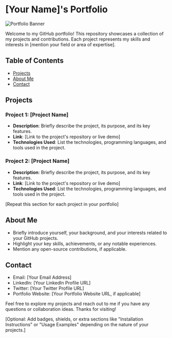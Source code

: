 # [Your Name]'s Portfolio

![Portfolio Banner](link_to_banner_image)

Welcome to my GitHub portfolio! This repository showcases a collection of my projects and contributions. Each project represents my skills and interests in [mention your field or area of expertise].

## Table of Contents

- [Projects](#projects)
- [About Me](#about-me)
- [Contact](#contact)

## Projects

### Project 1: [Project Name]

- **Description**: Briefly describe the project, its purpose, and its key features.
- **Link**: [Link to the project's repository or live demo]
- **Technologies Used**: List the technologies, programming languages, and tools used in the project.

### Project 2: [Project Name]

- **Description**: Briefly describe the project, its purpose, and its key features.
- **Link**: [Link to the project's repository or live demo]
- **Technologies Used**: List the technologies, programming languages, and tools used in the project.

[Repeat this section for each project in your portfolio]

## About Me

- Briefly introduce yourself, your background, and your interests related to your GitHub projects.
- Highlight your key skills, achievements, or any notable experiences.
- Mention any open-source contributions, if applicable.

## Contact

- Email: [Your Email Address]
- LinkedIn: [Your LinkedIn Profile URL]
- Twitter: [Your Twitter Profile URL]
- Portfolio Website: [Your Portfolio Website URL, if applicable]

Feel free to explore my projects and reach out to me if you have any questions or collaboration ideas. Thanks for visiting!

[Optional: Add badges, shields, or extra sections like "Installation Instructions" or "Usage Examples" depending on the nature of your projects.]


